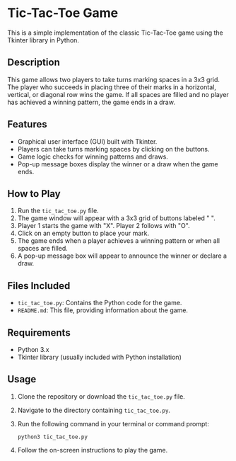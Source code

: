 # Tic-Tac-Toe Game

This is a simple implementation of the classic Tic-Tac-Toe game using the Tkinter library in Python.

## Description

This game allows two players to take turns marking spaces in a 3x3 grid. The player who succeeds in placing three of their marks in a horizontal, vertical, or diagonal row wins the game. If all spaces are filled and no player has achieved a winning pattern, the game ends in a draw.

## Features

- Graphical user interface (GUI) built with Tkinter.
- Players can take turns marking spaces by clicking on the buttons.
- Game logic checks for winning patterns and draws.
- Pop-up message boxes display the winner or a draw when the game ends.

## How to Play

1. Run the `tic_tac_toe.py` file.
2. The game window will appear with a 3x3 grid of buttons labeled " ".
3. Player 1 starts the game with "X". Player 2 follows with "O".
4. Click on an empty button to place your mark.
5. The game ends when a player achieves a winning pattern or when all spaces are filled.
6. A pop-up message box will appear to announce the winner or declare a draw.

## Files Included

- `tic_tac_toe.py`: Contains the Python code for the game.
- `README.md`: This file, providing information about the game.

## Requirements

- Python 3.x
- Tkinter library (usually included with Python installation)

## Usage

1. Clone the repository or download the `tic_tac_toe.py` file.
2. Navigate to the directory containing `tic_tac_toe.py`.
3. Run the following command in your terminal or command prompt:

    ```
    python3 tic_tac_toe.py
    ```

4. Follow the on-screen instructions to play the game.
